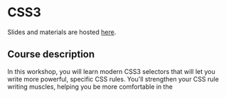 # CSS3

Slides and materials are hosted [here](http://teaching-materials.org/css3).

## Course description

In this workshop, you will learn modern CSS3 selectors that will let you write more powerful, specific CSS rules. You'll strengthen your CSS rule writing muscles, helping you be more comfortable in the <style> tag.

The workshop will be a mix of lectures and hands-on exercises, and will be taught by [teacher X, tiny bio]. This is a great follow-up workshop for those who have attended our HTML/CSS workshop.

### Prerequisites:

Attendees should be comfortable with HTML/CSS fundamentals (HTML tags and attributes, CSS selectors). That means that you either attended our HTML 101 workshop or that you learned those concepts online. 

You can review them online at a few places:
* HTML/CSS: [Khan Academy's HTML/CSS course](https://khanacademy.org/html-css), [Codecademy's HTML/CSS course](https://www.codecademy.com/tracks/web), [GDI SF HTML/CSS slides](http://teaching-materials.org/htmlcss-1day)

### Tech requirements:

* Your laptop (Mac, PC, or Linux are all okay) and charger.
* A modern web browser - either Chrome or Firefox. 
* A text editor. We recommend Sublime Text 2 (free; available for both Mac and PC) or Notepad++ (PC).

### Topics covered:

* CSS attribute selectors
* CSS3 form pseudo-classes
* CSS3 Structural selectors
* CSS3 Pseudo-elements
